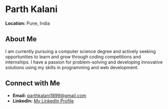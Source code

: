 <!--## Hi there 👋

**parth1899/parth1899** is a ✨ _special_ ✨ repository because its `README.md` (this file) appears on your GitHub profile.

Here are some ideas to get you started:

- 🔭 I’m currently working on ...
- 🌱 I’m currently learning ...
- 👯 I’m looking to collaborate on ...
- 🤔 I’m looking for help with ...
- 💬 Ask me about ...
- 📫 How to reach me: ...
- 😄 Pronouns: ...
- ⚡ Fun fact: ...
-->
# Parth Kalani
**Location:** Pune, India

## About Me
I am currently pursuing a computer science degree and actively seeking opportunities to learn and grow through coding competitions and internships. I have a passion for problem-solving and developing innovative solutions using my skills in programming and web development.

## Connect with Me
- **Email:** [parthkalani1899@gmail.com](mailto:parthkalani1899@gmail.com)  
- **LinkedIn:** [My LinkedIn Profile](https://www.linkedin.com/in/parth1899/)
